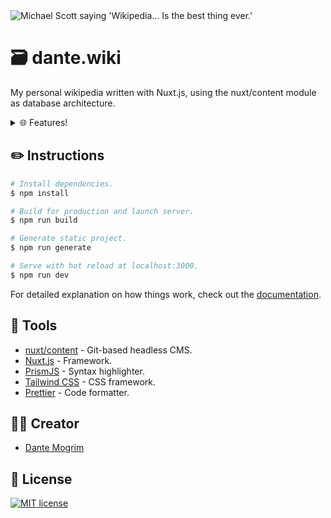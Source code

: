 <img src="https://media.giphy.com/media/9CGHugNfh1CSomfsnZ/giphy.gif" alt="Michael Scott saying 'Wikipedia... Is the best thing ever.'">

#  :card_file_box: dante.wiki
My personal wikipedia written with Nuxt.js, using the nuxt/content module as database architecture.

<details><summary>🌐 Features!</summary>

- [nuxt/content](https://content.nuxtjs.org/)
- [nuxt/sitemap](https://sitemap.nuxtjs.org/)
</details>



## :pencil2: Instructions

```bash
# Install dependencies.
$ npm install

# Build for production and launch server.
$ npm run build

# Generate static project.
$ npm run generate

# Serve with hot reload at localhost:3000.
$ npm run dev
```

For detailed explanation on how things work, check out the [documentation](https://nuxtjs.org).

## :paperclip: Tools
- [nuxt/content](https://content.nuxtjs.org/) - Git-based headless CMS.
- [Nuxt.js](https://nuxtjs.org/) - Framework.
- [PrismJS](https://prismjs.com/) - Syntax highlighter.
- [Tailwind CSS](https://tailwindcss.com/) - CSS framework.
- [Prettier](https://prettier.io/) - Code formatter.


## :man_technologist: Creator
- [Dante Mogrim]()

## :page_with_curl: License
[![MIT license](https://img.shields.io/badge/License-MIT-blue.svg)](https://lbesson.mit-license.org/)
